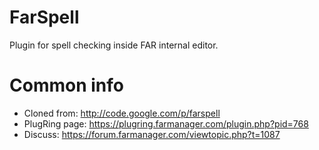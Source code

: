 # FarSpell
Plugin for spell checking inside FAR internal editor.

# Common info
* Cloned from: http://code.google.com/p/farspell
* PlugRing page: https://plugring.farmanager.com/plugin.php?pid=768
* Discuss: https://forum.farmanager.com/viewtopic.php?t=1087



